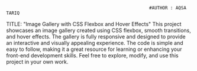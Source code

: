                                                          #AUTHOR : AQSA TARIQ
TITLE: "Image Gallery with CSS Flexbox and Hover Effects"
This project showcases an image gallery created using CSS flexbox, smooth transitions, and hover effects. 
The gallery is fully responsive and designed to provide an interactive and visually appealing experience. The code is simple and easy to follow, making it a great resource 
for learning or enhancing your front-end development skills. Feel free to explore, modify, and use this project in your own work.
